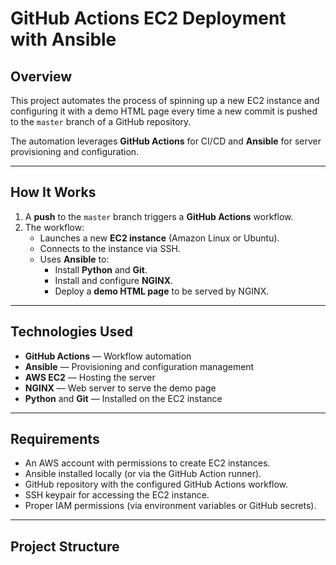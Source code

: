 # GitHub Actions EC2 Deployment with Ansible

## Overview

This project automates the process of spinning up a new EC2 instance and configuring it with a demo HTML page every time a new commit is pushed to the `master` branch of a GitHub repository.

The automation leverages **GitHub Actions** for CI/CD and **Ansible** for server provisioning and configuration.

---

## How It Works

1. A **push** to the `master` branch triggers a **GitHub Actions** workflow.
2. The workflow:
   - Launches a new **EC2 instance** (Amazon Linux or Ubuntu).
   - Connects to the instance via SSH.
   - Uses **Ansible** to:
     - Install **Python** and **Git**.
     - Install and configure **NGINX**.
     - Deploy a **demo HTML page** to be served by NGINX.

---

## Technologies Used

- **GitHub Actions** — Workflow automation
- **Ansible** — Provisioning and configuration management
- **AWS EC2** — Hosting the server
- **NGINX** — Web server to serve the demo page
- **Python** and **Git** — Installed on the EC2 instance

---

## Requirements

- An AWS account with permissions to create EC2 instances.
- Ansible installed locally (or via the GitHub Action runner).
- GitHub repository with the configured GitHub Actions workflow.
- SSH keypair for accessing the EC2 instance.
- Proper IAM permissions (via environment variables or GitHub secrets).

---

## Project Structure

